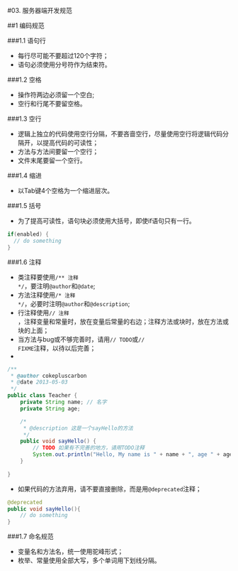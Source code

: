 #03. 服务器端开发规范

##1 编码规范

###1.1 语句行

  * 每行尽可能不要超过120个字符；
  * 语句必须使用分号符作为结束符。
  
###1.2 空格
  
  * 操作符两边必须留一个空白;
  * 空行和行尾不要留空格。
 
###1.3 空行

  * 逻辑上独立的代码使用空行分隔，不要吝啬空行，尽量使用空行将逻辑代码分隔开，以提高代码的可读性；
  * 方法与方法间要留一个空行；
  * 文件末尾要留一个空行。

###1.4 缩进
  
  * 以Tab键4个空格为一个缩进层次。

###1.5 括号

  * 为了提高可读性，语句块必须使用大括号，即使if语句只有一行。 

```java
if(enabled) {
  // do something
}
```
 
###1.6 注释
 
  * 类注释要使用<code>/** 注释 */</code>，要注明<code>@author</code>和<code>@date</code>;
  * 方法注释使用<code>/* 注释 */</code>，必要时注明<code>@author</code>和<code>@description</code>;
  * 行注释使用<code>// 注释 </code>，注释变量和常量时，放在变量后常量的右边；注释方法或块时，放在方法或块的上面；
  * 当方法与bug或不够完善时，请用<code>// TODO</code>或<code>// FIXME</code>注释，以待以后完善；
  * 

```java
/**
 * @author cokepluscarbon
 * @date 2013-05-03
 */
public class Teacher {
    private String name; // 名字
    private String age;

    /*
     * @description 这是一个sayHello的方法
     */
    public void sayHello() {
        // TODO 如果有不完善的地方，请用TODO注释
        System.out.println("Hello, My name is " + name + ", age " + age + "!");
    }
	
}
```
  * 如果代码的方法弃用，请不要直接删除，而是用<code>@deprecated</code>注释；

```java
@deprecated
public void sayHello(){
    // do something
}
```

###1.7 命名规范
	
  * 变量名和方法名，统一使用驼峰形式；
  * 枚举、常量使用全部大写，多个单词用下划线分隔。

